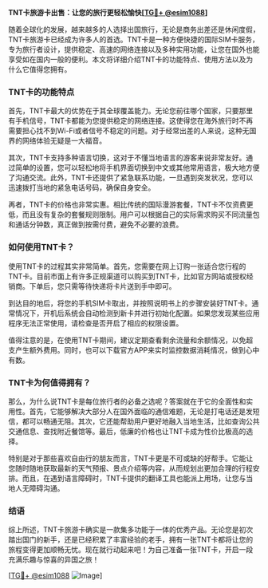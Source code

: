 **TNT卡旅游卡出售：让您的旅行更轻松愉快[[TG💪+ @esim1088](https://t.me/s/esim1088)]**

随着全球化的发展，越来越多的人选择出国旅行，无论是商务出差还是休闲度假，TNT卡旅游卡已经成为许多人的首选。TNT卡是一种方便快捷的国际SIM卡服务，专为旅行者设计，提供稳定、高速的网络连接以及多种实用功能，让您在国外也能享受如在国内一般的便利。本文将详细介绍TNT卡的功能特点、使用方法以及为什么它值得您拥有。

### TNT卡的功能特点

首先，TNT卡最大的优势在于其全球覆盖能力。无论您前往哪个国家，只要那里有手机信号，TNT卡都能为您提供稳定的网络连接。这使得您在海外旅行时不再需要担心找不到Wi-Fi或者信号不稳定的问题。对于经常出差的人来说，这种无国界的网络体验无疑是一大福音。

其次，TNT卡支持多种语言切换，这对于不懂当地语言的游客来说非常友好。通过简单的设置，您可以轻松地将手机界面切换到中文或其他常用语言，极大地方便了沟通交流。此外，TNT卡还提供了紧急联系功能，一旦遇到突发状况，您可以迅速拨打当地的紧急电话号码，确保自身安全。

再者，TNT卡的价格也非常实惠。相比传统的国际漫游套餐，TNT卡不仅资费更低，而且没有复杂的套餐规则限制。用户可以根据自己的实际需求购买不同流量包和通话分钟数，真正做到按需付费，避免不必要的浪费。

### 如何使用TNT卡？

使用TNT卡的过程其实非常简单。首先，您需要在网上订购一张适合您行程的TNT卡。目前市面上有许多正规渠道可以购买到TNT卡，比如官方网站或授权经销商。下单后，您只需等待快递将卡片送到手中即可。

到达目的地后，将您的手机SIM卡取出，并按照说明书上的步骤安装好TNT卡。通常情况下，开机后系统会自动检测到新卡并进行初始化配置。如果您发现某些应用程序无法正常使用，请检查是否开启了相应的权限设置。

值得注意的是，在使用TNT卡期间，建议定期查看剩余流量和余额情况，以免超支产生额外费用。同时，也可以下载官方APP来实时监控数据消耗情况，做到心中有数。

### TNT卡为何值得拥有？

那么，为什么说TNT卡是每位旅行者的必备之选呢？答案就在于它的全面性和实用性。首先，它能够解决大部分人在国外面临的通信难题，无论是打电话还是发短信，都可以畅通无阻。其次，它还能帮助用户更好地融入当地生活，比如查询公共交通信息、查找附近餐馆等。最后，低廉的价格也让TNT卡成为性价比极高的选择。

特别是对于那些喜欢自由行的朋友而言，TNT卡更是不可或缺的好帮手。它能让您随时随地获取最新的天气预报、景点介绍等内容，从而规划出更加合理的行程安排。而且，在遇到语言障碍时，TNT卡提供的翻译工具也能派上用场，让您与当地人无障碍沟通。

### 结语

综上所述，TNT卡旅游卡确实是一款集多功能于一体的优秀产品。无论您是初次踏出国门的新手，还是已经积累了丰富经验的老手，拥有一张TNT卡都将让您的旅程变得更加顺畅无忧。现在就行动起来吧！为自己准备一张TNT卡，开启一段充满乐趣与惊喜的异国之旅！

[[TG💪+ @esim1088](https://t.me/s/esim1088) ![Image](https://i.postimg.cc/4NQfJmqS/Snipaste-2025-05-13-00-14-12.png)]